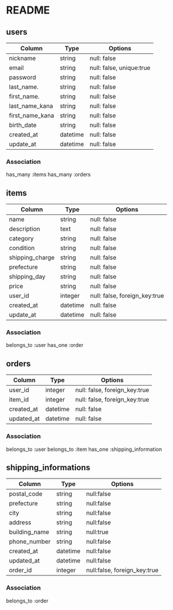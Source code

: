# README

## users

|Column          |Type      |Options                    |
|----------------|----------|---------------------------|
| nickname       | string   | null: false              |
| email          | string   | null: false, unique:true |
| password       | string   | null: false              |
| last_name.     | string   | null: false              |
| first_name.    | string   | null: false              |
| last_name_kana | string   | null: false              |
| first_name_kana| string   | null: false              |
| birth_date     | string   | null: false              |
| created_at     | datetime | null: false              |
| update_at      | datetime | null: false              |



### Association
has_many :items
has_many :orders


## items

|Column          |Type       |Options                         |
|----------------|-----------|--------------------------------|
| name           | string    | null: false                   |
| description    | text      | null: false                   |
| category       | string    | null: false                   |
| condition      | string    | null: false                   |
| shipping_charge| string    | null: false                   |
| prefecture     | string    | null: false                   |
| shipping_day   | string    | null: false                   |
| price          | string    | null: false                   |
| user_id        | integer   | null: false, foreign_key:true |
| created_at     | datetime  | null: false                   |
| update_at      | datetime  | null: false                   |



### Association

belongs_to :user
has_one :order


## orders

|Column      |Type      |Options                         |
|------------|----------|--------------------------------|
| user_id    | integer  | null: false, foreign_key:true |
| item_id    | integer  | null: false, foreign_key:true |
| created_at | datetime | null: false                   |
| updated_at | datetime | null: false                   |


### Association

belongs_to :user
belongs_to :item
has_one :shipping_information





## shipping_informations

|Column         |Type      |Options                       |
|---------------|----------|------------------------------|
| postal_code   | string   | null:false                   |
| prefecture    | string   | null:false                   |
| city          | string   | null:false                   |
| address       | string   | null:false                   |
| building_name | string   | null:true                    |
| phone_number  | string   | null:false                   |
| created_at    | datetime | null:false                   |
| updated_at    | datetime | null:false                   |
| order_id      | integer  | null:false, foreign_key:true |


### Association
belongs_to :order


